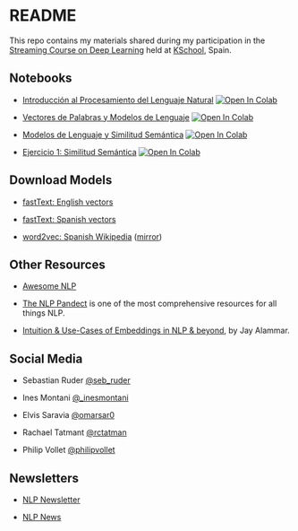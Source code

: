 # README

This repo contains my materials shared during my participation in the [Streaming Course on Deep Learning](https://kschool.com/cursos/curso-deep-learning-streaming/) held at [KSchool](http://kschool.com), Spain.


## Notebooks

- [Introducción al Procesamiento del Lenguaje Natural](01-intro-nlp.ipynb) [![Open In Colab](https://colab.research.google.com/assets/colab-badge.svg)](https://colab.research.google.com/github/vitojph/dlstr-embeddings/blob/main/01-intro-nlp.ipynb)

- [Vectores de Palabras y Modelos de Lenguaje](02-word-embeddings.ipynb) [![Open In Colab](https://colab.research.google.com/assets/colab-badge.svg)](https://colab.research.google.com/github/vitojph/dlstr-embeddings/blob/main/02-word-embeddings.ipynb)

- [Modelos de Lenguaje y Similitud Semántica](03-similarity-lang-models.ipynb) [![Open In Colab](https://colab.research.google.com/assets/colab-badge.svg)](https://colab.research.google.com/github/vitojph/dlstr-embeddings/blob/main/03-similarity-lang-models.ipynb)

- [Ejercicio 1: Similitud Semántica](ex1.ipynb) [![Open In Colab](https://colab.research.google.com/assets/colab-badge.svg)](https://colab.research.google.com/github/vitojph/dlstr-embeddings/blob/main/ex1.ipynb)


## Download Models

- [fastText: English vectors](https://dl.fbaipublicfiles.com/fasttext/vectors-crawl/cc.en.300.bin.gz)

- [fastText: Spanish vectors](https://dl.fbaipublicfiles.com/fasttext/vectors-crawl/cc.es.300.bin.gz)

- [word2vec: Spanish
  Wikipedia](https://mega.nz/file/hEFHmYyB#hvna1a_BQMvXxWyoFGgrjB9ctS3A0N5OgXPMDqG7NJw)
  ([mirror](https://vitojph.keybase.pub/eswiki-300.tar.gz))


## Other Resources

- [Awesome NLP](https://github.com/keon/awesome-nlp)

- [The NLP Pandect](https://github.com/ivan-bilan/The-NLP-Pandect) is one of the most comprehensive resources for all things NLP.

- [Intuition & Use-Cases of Embeddings in NLP & beyond](https://www.youtube.com/watch?v=4-QoMdSqG_I), by Jay Alammar.


## Social Media

- Sebastian Ruder [@seb_ruder](https://twitter.com/seb_ruder)

- Ines Montani [@_inesmontani](https://twitter.com/_inesmontani)

- Elvis Saravia [@omarsar0](https://twitter.com/omarsar0)

- Rachael Tatmant [@rctatman](https://twitter.com/rctatman)

- Philip Vollet [@philipvollet](https://twitter.com/philipvollet)


## Newsletters

- [NLP Newsletter](http://elvissaravia.com/subscribe/)

- [NLP News](http://newsletter.ruder.io/)

